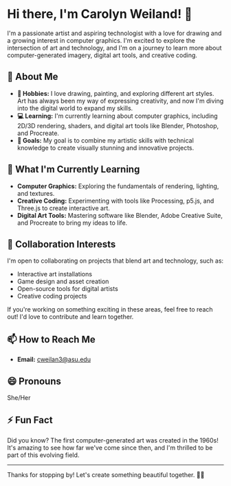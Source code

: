 # Hi there, I'm Carolyn Weiland! 👋

I'm a passionate artist and aspiring technologist with a love for drawing and a growing interest in computer graphics. I'm excited to explore the intersection of art and technology, and I'm on a journey to learn more about computer-generated imagery, digital art tools, and creative coding.

## 🌟 About Me

- **🎨 Hobbies:** I love drawing, painting, and exploring different art styles. Art has always been my way of expressing creativity, and now I'm diving into the digital world to expand my skills.
- **💻 Learning:** I'm currently learning about computer graphics, including 2D/3D rendering, shaders, and digital art tools like Blender, Photoshop, and Procreate.
- **🚀 Goals:** My goal is to combine my artistic skills with technical knowledge to create visually stunning and innovative projects.

## 🌱 What I'm Currently Learning

- **Computer Graphics:** Exploring the fundamentals of rendering, lighting, and textures.
- **Creative Coding:** Experimenting with tools like Processing, p5.js, and Three.js to create interactive art.
- **Digital Art Tools:** Mastering software like Blender, Adobe Creative Suite, and Procreate to bring my ideas to life.

## 💞️ Collaboration Interests

I'm open to collaborating on projects that blend art and technology, such as:
- Interactive art installations
- Game design and asset creation
- Open-source tools for digital artists
- Creative coding projects

If you're working on something exciting in these areas, feel free to reach out! I'd love to contribute and learn together.

## 📫 How to Reach Me

- **Email:** cweilan3@asu.edu

## 😄 Pronouns

She/Her

## ⚡ Fun Fact

Did you know? The first computer-generated art was created in the 1960s! It's amazing to see how far we've come since then, and I'm thrilled to be part of this evolving field.

---

Thanks for stopping by! Let's create something beautiful together. 🎨✨
